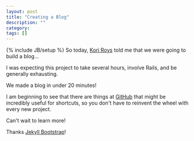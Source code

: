 ```yaml
---
layout: post
title: "Creating a Blog"
description: ""
category: 
tags: []
---
```

{% include JB/setup %}
So today, [Kori Roys](http://koriroys.com) told me that we were going to build a blog...

I was expecting this project to take several hours, involve Rails, and be generally exhausting.

We made a blog in under 20 minutes!

I am beginning to see that there are things at [GitHub](http://github.com) that might be incredibly useful for shortcuts, so you don't have to reinvent the wheel with every new project.

Can't wait to learn more!

Thanks [Jekyll Bootstrap](http://jekyllbootstrap.com)!
